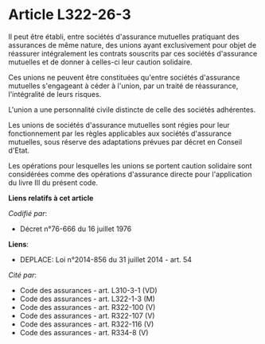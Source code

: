 # Article L322-26-3

Il peut être établi, entre sociétés d'assurance mutuelles pratiquant des assurances de même nature, des unions ayant
exclusivement pour objet de réassurer intégralement les contrats souscrits par ces sociétés d'assurance mutuelles et de
donner à celles-ci leur caution solidaire.

Ces unions ne peuvent être constituées qu'entre sociétés d'assurance mutuelles s'engageant à céder à l'union, par un traité
de réassurance, l'intégralité de leurs risques.

L'union a une personnalité civile distincte de celle des sociétés adhérentes.

Les unions de sociétés d'assurance mutuelles sont régies pour leur fonctionnement par les règles applicables aux sociétés
d'assurance mutuelles, sous réserve des adaptations prévues par décret en Conseil d'Etat.

Les opérations pour lesquelles les unions se portent caution solidaire sont considérées comme des opérations d'assurance
directe pour l'application du livre III du présent code.

**Liens relatifs à cet article**

_Codifié par_:

  - Décret n°76-666 du 16 juillet 1976

**Liens**:

  - DEPLACE: Loi n°2014-856 du 31 juillet 2014 - art. 54

_Cité par_:

  - Code des assurances - art. L310-3-1 (VD)
  - Code des assurances - art. L322-1-3 (M)
  - Code des assurances - art. R322-100 (V)
  - Code des assurances - art. R322-107 (V)
  - Code des assurances - art. R322-116 (V)
  - Code des assurances - art. R334-8 (V)
